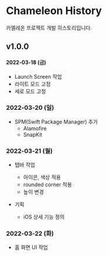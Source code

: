 # Chameleon History
카멜레온 프로젝트 개발 히스토리입니다.

## v1.0.0
#### 2022-03-18 (금)
- Launch Screen 작업
- 라이트 모드 고정
- 세로 모드 고정

### 2022-03-20 (일)
- SPM(Swift Package Manager) 추가
    - Alamofire
    - SnapKit
    
### 2022-03-21 (월)
- 탭바 작업
    - 아이콘, 색상 적용
    - rounded corner 적용
    - 높이 변경
    
- 기획
    - iOS 상세 기능 정의 

### 2022-03-22 (화)
- 홈 화면 UI 작업
